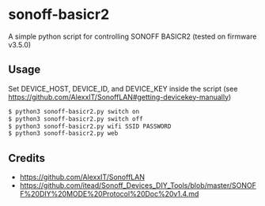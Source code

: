 # sonoff-basicr2

A simple python script for controlling SONOFF BASICR2 (tested on firmware v3.5.0)

## Usage

Set DEVICE_HOST, DEVICE_ID, and DEVICE_KEY inside the script (see https://github.com/AlexxIT/SonoffLAN#getting-devicekey-manually)

```bash
$ python3 sonoff-basicr2.py switch on
$ python3 sonoff-basicr2.py switch off
$ python3 sonoff-basicr2.py wifi SSID PASSWORD
$ python3 sonoff-basicr2.py web
```

## Credits

- https://github.com/AlexxIT/SonoffLAN
- https://github.com/itead/Sonoff_Devices_DIY_Tools/blob/master/SONOFF%20DIY%20MODE%20Protocol%20Doc%20v1.4.md

